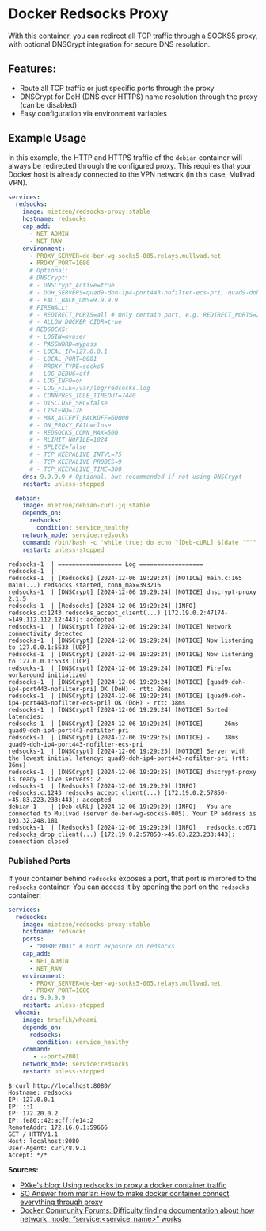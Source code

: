 # Docker Redsocks Proxy

With this container, you can redirect all TCP traffic through a SOCKS5 proxy, with optional DNSCrypt integration for secure DNS resolution.

## Features:

- Route all TCP traffic or just specific ports through the proxy
- DNSCrypt for DoH (DNS over HTTPS) name resolution through the proxy (can be disabled)
- Easy configuration via environment variables

## Example Usage

In this example, the HTTP and HTTPS traffic of the `debian` container will always be redirected through the configured proxy. This requires that your Docker host is already connected to the VPN network (in this case, Mullvad VPN).

```yaml
services:
  redsocks:
    image: mietzen/redsocks-proxy:stable
    hostname: redsocks
    cap_add:
      - NET_ADMIN
      - NET_RAW
    environment:
      - PROXY_SERVER=de-ber-wg-socks5-005.relays.mullvad.net
      - PROXY_PORT=1080
      # Optional:
      # DNSCrypt:
      # - DNSCrypt_Active=true
      # - DOH_SERVERS=quad9-doh-ip4-port443-nofilter-ecs-pri, quad9-doh-ip4-port443-nofilter-pri # Server-List: https://dnscrypt.info/public-servers/
      # - FALL_BACK_DNS=9.9.9.9
      # FIREWALL:
      # - REDIRECT_PORTS=all # Only certain port, e.g. REDIRECT_PORTS=21,80,443
      # - ALLOW_DOCKER_CIDR=true
      # REDSOCKS:
      # - LOGIN=myuser
      # - PASSWORD=mypass
      # - LOCAL_IP=127.0.0.1
      # - LOCAL_PORT=8081
      # - PROXY_TYPE=socks5
      # - LOG_DEBUG=off
      # - LOG_INFO=on
      # - LOG_FILE=/var/log/redsocks.log
      # - CONNPRES_IDLE_TIMEOUT=7440
      # - DISCLOSE_SRC=false
      # - LISTENQ=128
      # - MAX_ACCEPT_BACKOFF=60000
      # - ON_PROXY_FAIL=close
      # - REDSOCKS_CONN_MAX=500
      # - RLIMIT_NOFILE=1024
      # - SPLICE=false
      # - TCP_KEEPALIVE_INTVL=75
      # - TCP_KEEPALIVE_PROBES=9
      # - TCP_KEEPALIVE_TIME=300
    dns: 9.9.9.9 # Optional, but recommended if not using DNSCrypt
    restart: unless-stopped

  debian:
    image: mietzen/debian-curl-jq:stable
    depends_on:
      redsocks:
        condition: service_healthy
    network_mode: service:redsocks
    command: /bin/bash -c 'while true; do echo "[Deb-cURL] $(date '"'"'+[%Y-%m-%d %H:%M:%S]'"'"') [INFO]   $(curl -sSL https://am.i.mullvad.net/connected)" && sleep 10; done'
    restart: unless-stopped
```

```shell
redsocks-1  | ================== Log ==================
redsocks-1  | 
redsocks-1  | [Redsocks] [2024-12-06 19:29:24] [NOTICE] main.c:165 main(...) redsocks started, conn_max=393216
redsocks-1  | [DNSCrypt] [2024-12-06 19:29:24] [NOTICE] dnscrypt-proxy 2.1.5
redsocks-1  | [Redsocks] [2024-12-06 19:29:24] [INFO]   redsocks.c:1243 redsocks_accept_client(...) [172.19.0.2:47174->149.112.112.12:443]: accepted
redsocks-1  | [DNSCrypt] [2024-12-06 19:29:24] [NOTICE] Network connectivity detected
redsocks-1  | [DNSCrypt] [2024-12-06 19:29:24] [NOTICE] Now listening to 127.0.0.1:5533 [UDP]
redsocks-1  | [DNSCrypt] [2024-12-06 19:29:24] [NOTICE] Now listening to 127.0.0.1:5533 [TCP]
redsocks-1  | [DNSCrypt] [2024-12-06 19:29:24] [NOTICE] Firefox workaround initialized
redsocks-1  | [DNSCrypt] [2024-12-06 19:29:24] [NOTICE] [quad9-doh-ip4-port443-nofilter-pri] OK (DoH) - rtt: 26ms
redsocks-1  | [DNSCrypt] [2024-12-06 19:29:24] [NOTICE] [quad9-doh-ip4-port443-nofilter-ecs-pri] OK (DoH) - rtt: 38ms
redsocks-1  | [DNSCrypt] [2024-12-06 19:29:24] [NOTICE] Sorted latencies:
redsocks-1  | [DNSCrypt] [2024-12-06 19:29:24] [NOTICE] -    26ms quad9-doh-ip4-port443-nofilter-pri
redsocks-1  | [DNSCrypt] [2024-12-06 19:29:25] [NOTICE] -    38ms quad9-doh-ip4-port443-nofilter-ecs-pri
redsocks-1  | [DNSCrypt] [2024-12-06 19:29:25] [NOTICE] Server with the lowest initial latency: quad9-doh-ip4-port443-nofilter-pri (rtt: 26ms)
redsocks-1  | [DNSCrypt] [2024-12-06 19:29:25] [NOTICE] dnscrypt-proxy is ready - live servers: 2
redsocks-1  | [Redsocks] [2024-12-06 19:29:29] [INFO]   redsocks.c:1243 redsocks_accept_client(...) [172.19.0.2:57850->45.83.223.233:443]: accepted
debian-1    | [Deb-cURL] [2024-12-06 19:29:29] [INFO]   You are connected to Mullvad (server de-ber-wg-socks5-005). Your IP address is 193.32.248.181
redsocks-1  | [Redsocks] [2024-12-06 19:29:29] [INFO]   redsocks.c:671 redsocks_drop_client(...) [172.19.0.2:57850->45.83.223.233:443]: connection closed
```

### Published Ports

If your container behind `redsocks` exposes a port, that port is mirrored to the `redsocks` container. You can access it by opening the port on the `redsocks` container:

```yaml
services:
  redsocks:
    image: mietzen/redsocks-proxy:stable
    hostname: redsocks
    ports:
      - "8080:2001" # Port exposure on redsocks
    cap_add:
      - NET_ADMIN
      - NET_RAW
    environment:
      - PROXY_SERVER=de-ber-wg-socks5-005.relays.mullvad.net
      - PROXY_PORT=1080
    dns: 9.9.9.9
    restart: unless-stopped
  whoami:
    image: traefik/whoami
    depends_on:
      redsocks:
        condition: service_healthy
    command:
       - --port=2001
    network_mode: service:redsocks
    restart: unless-stopped
```

```shell
$ curl http://localhost:8080/
Hostname: redsocks
IP: 127.0.0.1
IP: ::1
IP: 172.20.0.2
IP: fe80::42:acff:fe14:2
RemoteAddr: 172.16.0.1:59666
GET / HTTP/1.1
Host: localhost:8080
User-Agent: curl/8.9.1
Accept: */*
```

**Sources:**
- [PXke's blog: Using redsocks to proxy a docker container traffic](https://web.archive.org/web/20240302223218/https://blog.pxke.me/redsocksdocker.html)
- [SO Answer from marlar: How to make docker container connect everything through proxy](https://stackoverflow.com/a/71099635)
- [Docker Community Forums: Difficulty finding documentation about how network_mode: “service:<service_name>” works](https://web.archive.org/web/20240721062403/https://forums.docker.com/t/difficulty-finding-documentation-about-how-network-mode-service-service-name-works/137008)
